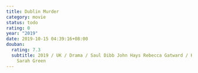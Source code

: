```yaml
---
title: Dublin Murder
category: movie
status: todo
rating: 0
year: "2019"
date: 2019-10-15 04:39:16+08:00
douban:
  rating: 7.3
  subtitle: 2019 / UK / Drama / Saul Dibb John Hays Rebecca Gatward / Kieran Scott
    Sarah Green
---
```



